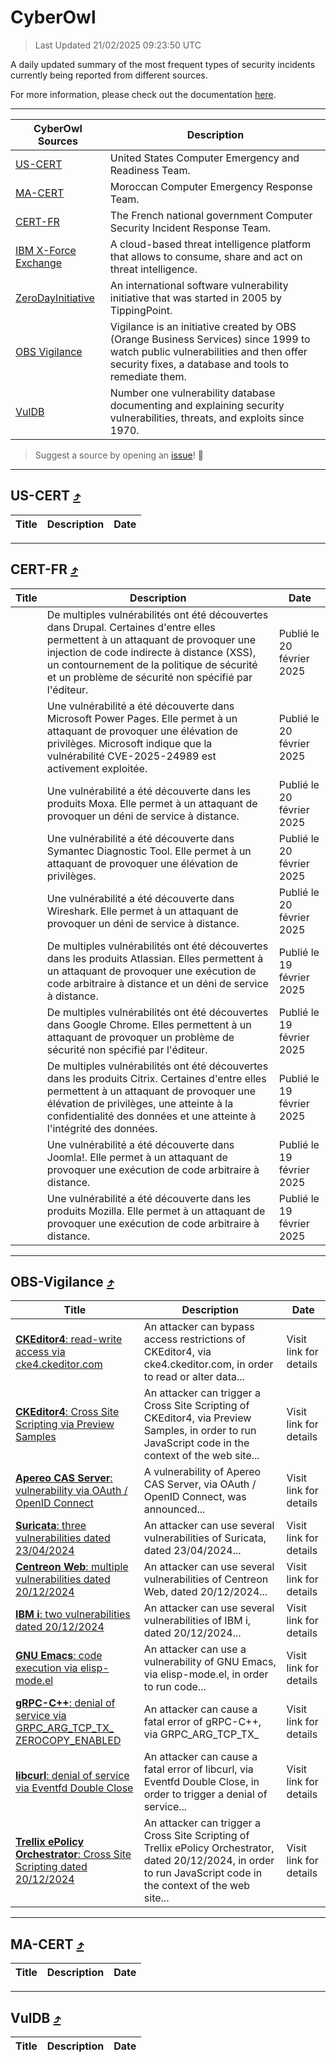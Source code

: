 
 <div id='top'></div>

# CyberOwl

 > Last Updated 21/02/2025 09:23:50 UTC
 
 A daily updated summary of the most frequent types of security incidents currently being reported from different sources.
 
 For more information, please check out the documentation [here](./docs/README.md).
 
 ---
 |CyberOwl Sources|Description|
 |---|---|
 |[US-CERT](#us-cert-arrow_heading_up)|United States Computer Emergency and Readiness Team.|
 |[MA-CERT](#ma-cert-arrow_heading_up)|Moroccan Computer Emergency Response Team.|
 |[CERT-FR](#cert-fr-arrow_heading_up)|The French national government Computer Security Incident Response Team.|
 |[IBM X-Force Exchange](#ibmcloud-arrow_heading_up)|A cloud-based threat intelligence platform that allows to consume, share and act on threat intelligence.|
 |[ZeroDayInitiative](#zerodayinitiative-arrow_heading_up)|An international software vulnerability initiative that was started in 2005 by TippingPoint.|
 |[OBS Vigilance](#obs-vigilance-arrow_heading_up)|Vigilance is an initiative created by OBS (Orange Business Services) since 1999 to watch public vulnerabilities and then offer security fixes, a database and tools to remediate them.|
 |[VulDB](#vuldb-arrow_heading_up)|Number one vulnerability database documenting and explaining security vulnerabilities, threats, and exploits since 1970.|
 
 > Suggest a source by opening an [issue](https://github.com/karimhabush/cyberowl/issues)! :raised_hands:
 ---

## US-CERT [:arrow_heading_up:](#cyberowl)

 |Title|Description|Date|
 |---|---|---|
 
 ---

## CERT-FR [:arrow_heading_up:](#cyberowl)

 |Title|Description|Date|
 |---|---|---|
 |[](https://www.cert.ssi.gouv.fr/avis/CERTFR-2025-AVI-0149/)|De multiples vulnérabilités ont été découvertes dans Drupal. Certaines d'entre elles permettent à un attaquant de provoquer une injection de code indirecte à distance (XSS), un contournement de la politique de sécurité et un problème de sécurité non spécifié par l'éditeur.|Publié le 20 février 2025|
 |[](https://www.cert.ssi.gouv.fr/avis/CERTFR-2025-AVI-0148/)|Une vulnérabilité a été découverte dans Microsoft Power Pages. Elle permet à un attaquant de provoquer une élévation de privilèges. Microsoft indique que la vulnérabilité CVE-2025-24989 est activement exploitée.|Publié le 20 février 2025|
 |[](https://www.cert.ssi.gouv.fr/avis/CERTFR-2025-AVI-0147/)|Une vulnérabilité a été découverte dans les produits Moxa. Elle permet à un attaquant de provoquer un déni de service à distance.|Publié le 20 février 2025|
 |[](https://www.cert.ssi.gouv.fr/avis/CERTFR-2025-AVI-0146/)|Une vulnérabilité a été découverte dans Symantec Diagnostic Tool. Elle permet à un attaquant de provoquer une élévation de privilèges.|Publié le 20 février 2025|
 |[](https://www.cert.ssi.gouv.fr/avis/CERTFR-2025-AVI-0145/)|Une vulnérabilité a été découverte dans Wireshark. Elle permet à un attaquant de provoquer un déni de service à distance.|Publié le 20 février 2025|
 |[](https://www.cert.ssi.gouv.fr/avis/CERTFR-2025-AVI-0144/)|De multiples vulnérabilités ont été découvertes dans les produits Atlassian. Elles permettent à un attaquant de provoquer une exécution de code arbitraire à distance et un déni de service à distance.|Publié le 19 février 2025|
 |[](https://www.cert.ssi.gouv.fr/avis/CERTFR-2025-AVI-0143/)|De multiples vulnérabilités ont été découvertes dans Google Chrome. Elles permettent à un attaquant de provoquer un problème de sécurité non spécifié par l'éditeur.|Publié le 19 février 2025|
 |[](https://www.cert.ssi.gouv.fr/avis/CERTFR-2025-AVI-0142/)|De multiples vulnérabilités ont été découvertes dans les produits Citrix. Certaines d'entre elles permettent à un attaquant de provoquer une élévation de privilèges, une atteinte à la confidentialité des données et une atteinte à l'intégrité des données.|Publié le 19 février 2025|
 |[](https://www.cert.ssi.gouv.fr/avis/CERTFR-2025-AVI-0141/)|Une vulnérabilité a été découverte dans Joomla!. Elle permet à un attaquant de provoquer une exécution de code arbitraire à distance.|Publié le 19 février 2025|
 |[](https://www.cert.ssi.gouv.fr/avis/CERTFR-2025-AVI-0140/)|Une vulnérabilité a été découverte dans les produits Mozilla. Elle permet à un attaquant de provoquer une exécution de code arbitraire à distance.|Publié le 19 février 2025|
 
 ---

## OBS-Vigilance [:arrow_heading_up:](#cyberowl)

 |Title|Description|Date|
 |---|---|---|
 |[<a href="https://vigilance.fr/vulnerability/CKEditor4-read-write-access-via-cke4-ckeditor-com-46298" class="noirorange"><b>CKEditor4</b>: read-write access via cke4.ckeditor.com</a>](https://vigilance.fr/vulnerability/CKEditor4-read-write-access-via-cke4-ckeditor-com-46298)|An attacker can bypass access restrictions of CKEditor4, via cke4.ckeditor.com, in order to read or alter data...|Visit link for details|
 |[<a href="https://vigilance.fr/vulnerability/CKEditor4-Cross-Site-Scripting-via-Preview-Samples-46297" class="noirorange"><b>CKEditor4</b>: Cross Site Scripting via Preview Samples</a>](https://vigilance.fr/vulnerability/CKEditor4-Cross-Site-Scripting-via-Preview-Samples-46297)|An attacker can trigger a Cross Site Scripting of CKEditor4, via Preview Samples, in order to run JavaScript code in the context of the web site...|Visit link for details|
 |[<a href="https://vigilance.fr/vulnerability/Apereo-CAS-Server-vulnerability-via-OAuth-OpenID-Connect-44344" class="noirorange"><b>Apereo CAS Server</b>: vulnerability via OAuth / OpenID Connect</a>](https://vigilance.fr/vulnerability/Apereo-CAS-Server-vulnerability-via-OAuth-OpenID-Connect-44344)|A vulnerability of Apereo CAS Server, via OAuth / OpenID Connect, was announced...|Visit link for details|
 |[<a href="https://vigilance.fr/vulnerability/Suricata-three-vulnerabilities-dated-23-04-2024-44343" class="noirorange"><b>Suricata</b>: three vulnerabilities dated 23/04/2024</a>](https://vigilance.fr/vulnerability/Suricata-three-vulnerabilities-dated-23-04-2024-44343)|An attacker can use several vulnerabilities of Suricata, dated 23/04/2024...|Visit link for details|
 |[<a href="https://vigilance.fr/vulnerability/Centreon-Web-multiple-vulnerabilities-dated-20-12-2024-45954" class="noirorange"><b>Centreon Web</b>: multiple vulnerabilities dated 20/12/2024</a>](https://vigilance.fr/vulnerability/Centreon-Web-multiple-vulnerabilities-dated-20-12-2024-45954)|An attacker can use several vulnerabilities of Centreon Web, dated 20/12/2024...|Visit link for details|
 |[<a href="https://vigilance.fr/vulnerability/IBM-i-two-vulnerabilities-dated-20-12-2024-45953" class="noirorange"><b>IBM i</b>: two vulnerabilities dated 20/12/2024</a>](https://vigilance.fr/vulnerability/IBM-i-two-vulnerabilities-dated-20-12-2024-45953)|An attacker can use several vulnerabilities of IBM i, dated 20/12/2024...|Visit link for details|
 |[<a href="https://vigilance.fr/vulnerability/GNU-Emacs-code-execution-via-elisp-mode-el-45952" class="noirorange"><b>GNU Emacs</b>: code execution via elisp-mode.el</a>](https://vigilance.fr/vulnerability/GNU-Emacs-code-execution-via-elisp-mode-el-45952)|An attacker can use a vulnerability of GNU Emacs, via elisp-mode.el, in order to run code...|Visit link for details|
 |[<a href="https://vigilance.fr/vulnerability/gRPC-C-denial-of-service-via-GRPC-ARG-TCP-TX-ZEROCOPY-ENABLED-45951" class="noirorange"><b>gRPC-C++</b>: denial of service via GRPC_ARG_TCP_TX_<wbr>ZEROCOPY_ENABLED</wbr></a>](https://vigilance.fr/vulnerability/gRPC-C-denial-of-service-via-GRPC-ARG-TCP-TX-ZEROCOPY-ENABLED-45951)|An attacker can cause a fatal error of gRPC-C++, via GRPC_ARG_TCP_TX_|Visit link for details|
 |[<a href="https://vigilance.fr/vulnerability/libcurl-denial-of-service-via-Eventfd-Double-Close-46283" class="noirorange"><b>libcurl</b>: denial of service via Eventfd Double Close</a>](https://vigilance.fr/vulnerability/libcurl-denial-of-service-via-Eventfd-Double-Close-46283)|An attacker can cause a fatal error of libcurl, via Eventfd Double Close, in order to trigger a denial of service...|Visit link for details|
 |[<a href="https://vigilance.fr/vulnerability/Trellix-ePolicy-Orchestrator-Cross-Site-Scripting-dated-20-12-2024-45950" class="noirorange"><b>Trellix ePolicy Orchestrator</b>: Cross Site Scripting dated 20/12/2024</a>](https://vigilance.fr/vulnerability/Trellix-ePolicy-Orchestrator-Cross-Site-Scripting-dated-20-12-2024-45950)|An attacker can trigger a Cross Site Scripting of Trellix ePolicy Orchestrator, dated 20/12/2024, in order to run JavaScript code in the context of the web site...|Visit link for details|
 
 ---

## MA-CERT [:arrow_heading_up:](#cyberowl)

 |Title|Description|Date|
 |---|---|---|
 
 ---

## VulDB [:arrow_heading_up:](#cyberowl)

 |Title|Description|Date|
 |---|---|---|
 